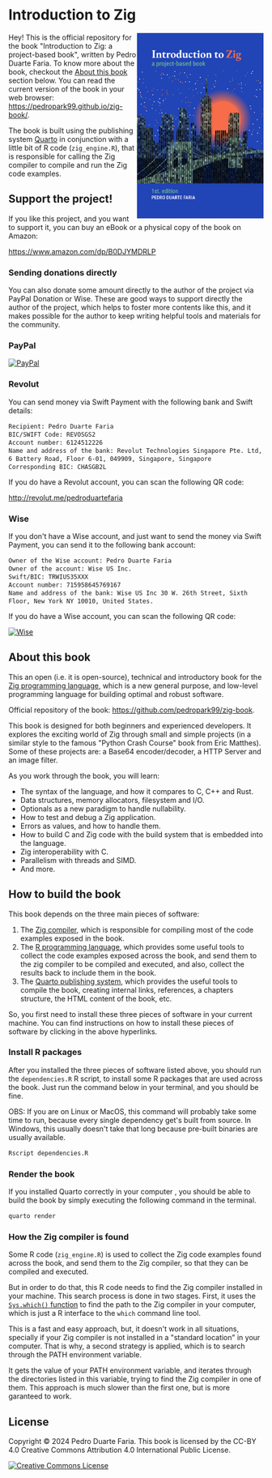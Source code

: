 # Introduction to Zig

<a href=""><img src="Cover/cover-artv3.png" width="250" height="366" class="cover" align="right"/></a>

Hey! This is the official repository for the book "Introduction to Zig: a project-based book", written by Pedro Duarte Faria.
To know more about the book, checkout the [About this book](#about-this-book) section below.
You can read the current version of the book in your web browser: <https://pedropark99.github.io/zig-book/>.

The book is built using the publishing system [Quarto](https://quarto.org)
in conjunction with a little bit of R code (`zig_engine.R`), that is responsible for calling
the Zig compiler to compile and run the Zig code examples.


## Support the project!

If you like this project, and you want to support it, you can buy an eBook or a physical copy
of the book on Amazon:

<https://www.amazon.com/dp/B0DJYMDRLP>

### Sending donations directly

You can also donate some amount directly to the author of the project via PayPal Donation or Wise.
These are good ways to support directly the author of the project, which helps to foster
more contents like this, and it makes possible for the author to keep writing helpful tools and
materials for the community.

### PayPal

[![PayPal](https://img.shields.io/badge/PayPal-003087?logo=paypal&logoColor=fff)](https://www.paypal.com/donate/?business=D58J5LFEERC3N&no_recurring=0&item_name=These+donations+make+it+possible+for+me+to+continue+writing+new+and+useful+content+for+our+community%F0%9F%98%89+Thank+you%21%E2%9D%A4%EF%B8%8F%F0%9F%A5%B3&currency_code=USD)


### Revolut

You can send money via Swift Payment with the following bank and Swift details:

```
Recipient: Pedro Duarte Faria
BIC/SWIFT Code: REVOSGS2
Account number: 6124512226
Name and address of the bank: Revolut Technologies Singapore Pte. Ltd, 6 Battery Road, Floor 6-01, 049909, Singapore, Singapore
Corresponding BIC: CHASGB2L
```

If you do have a Revolut account, you can scan the following QR code:

<http://revolut.me/pedroduartefaria>


### Wise

If you don't have a Wise account, and just want to send the money via Swift Payment,
you can send it to the following bank account:

```
Owner of the Wise account: Pedro Duarte Faria
Owner of the account: Wise US Inc.
Swift/BIC: TRWIUS35XXX
Account number: 715958645769167
Name and address of the bank: Wise US Inc 30 W. 26th Street, Sixth Floor, New York NY 10010, United States.
```

If you do have a Wise account, you can scan the following QR code:

[![Wise](https://img.shields.io/badge/Wise-394e79?style=for-the-badge&logo=wise&logoColor=00B9FF)](https://wise.com/pay/me/pedrod4845)




## About this book

This an open (i.e. it is open-source), technical and introductory book for the [Zig programming language](https://ziglang.org/),
which is a new general purpose, and low-level programming language for building optimal and robust software.

Official repository of the book: <https://github.com/pedropark99/zig-book>.

This book is designed for both beginners and experienced developers. It explores the exciting world of Zig through small
and simple projects (in a similar style to the famous "Python Crash Course" book from Eric Matthes).
Some of these projects are: a Base64 encoder/decoder, a HTTP Server and an image filter.

As you work through the book, you will learn:

- The syntax of the language, and how it compares to C, C++ and Rust.
- Data structures, memory allocators, filesystem and I/O.
- Optionals as a new paradigm to handle nullability.
- How to test and debug a Zig application.
- Errors as values, and how to handle them.
- How to build C and Zig code with the build system that is embedded into the language.
- Zig interoperability with C.
- Parallelism with threads and SIMD.
- And more.



## How to build the book

This book depends on the three main pieces of software:

1. The [Zig compiler](https://ziglang.org/download/), which is responsible for compiling most of the code examples exposed in the book.
2. The [R programming language](https://cran.r-project.org/), which provides some useful tools to collect the code examples exposed across the book, and send them to the zig compiler to be compiled and executed, and also, collect the results back to include them in the book.
3. The [Quarto publishing system](https://quarto.org/docs/get-started/), which provides the useful tools to compile the book, creating internal links, references, a chapters structure, the HTML content of the book, etc.

So, you first need to install these three pieces of software in your current machine.
You can find instructions on how to install these pieces of software by clicking in the above hyperlinks.

### Install R packages

After you installed the three pieces of software listed above, you should run the `dependencies.R` R script, to install
some R packages that are used across the book. Just run the command below in your terminal, and you should be fine.

OBS: If you are on Linux or MacOS, this command will probably take some time to run, because every single dependency get's built from source.
In Windows, this usually doesn't take that long because pre-built binaries are usually available.

```bash
Rscript dependencies.R
```

### Render the book

If you installed Quarto correctly in your computer
, you should be able to build the book by simply executing
the following command in the terminal.

```bash
quarto render
```

### How the Zig compiler is found

Some R code (`zig_engine.R`) is used to collect the Zig code examples
found across the book, and send them to the Zig compiler, so that they
can be compiled and executed.

But in order to do that, this R code needs to find the Zig compiler installed
in your machine. This search process is done in two stages.
First, it uses the [`Sys.which()` function](https://www.rdocumentation.org/packages/base/versions/3.6.2/topics/Sys.which)
to find the path to the Zig compiler in your computer, which is just a R interface to the `which` command line tool.

This is a fast and easy approach, but, it doesn't work in all situations, specially if
your Zig compiler is not installed in a "standard location" in your computer. That is
why, a second strategy is applied, which is to search through the PATH environment variable.

It gets the value of your PATH environment variable, and iterates through the directories listed
in this variable, trying to find the Zig compiler in one of them. This approach is much
slower than the first one, but is more garanteed to work.



## License

Copyright © 2024 Pedro Duarte Faria. This book is licensed by the CC-BY 4.0 Creative Commons Attribution 4.0 International Public License.

<a rel="license" href="http://creativecommons.org/licenses/by/4.0/"><img alt="Creative Commons License" style="border-width:0" src="https://i.creativecommons.org/l/by/4.0/88x31.png" /></a>


